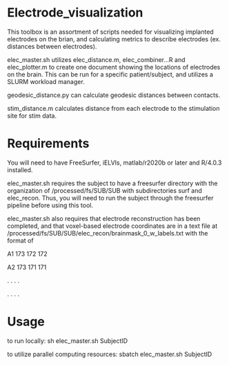 # Electrode_visualization

This toolbox is an assortment of scripts needed for visualizing implanted electrodes on the brian, and calculating metrics to describe electrodes (ex. distances between electrodes). 

elec_master.sh utilizes elec_distance.m, elec_combiner...R and elec_plotter.m to create one document showing the locations of electrodes on the brain. This can be run for a specific patient/subject, and utilizes a SLURM workload manager.

geodesic_distance.py can calculate geodesic distances between contacts.

stim_distance.m calculates distance from each electrode to the stimulation site for stim data.

# Requirements

You will need to have FreeSurfer, iELVIs, matlab/r2020b or later and R/4.0.3 installed.

elec_master.sh requires the subject to have a freesurfer directory with the organization of /processed/fs/SUB/SUB with subdirectories surf and elec_recon. Thus, you will need to run the subject through the freesurfer pipeline before using this tool.

elec_master.sh also requires that electrode reconstruction has been completed, and that voxel-based electrode coordinates are in a text file at /processed/fs/SUB/SUB/elec_recon/brainmask_0_w_labels.txt with the format of 

A1 173 172 172

A2 173 171 171

.   .   .   .

.   .   .   .

# Usage
to run locally:
sh elec_master.sh SubjectID

to utilize parallel computing resources:
sbatch elec_master.sh SubjectID




